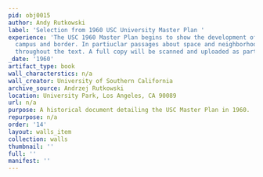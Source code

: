 ```yaml
---
pid: obj0015
author: Andy Rutkowski
label: 'Selection from 1960 USC University Master Plan '
experience: 'The USC 1960 Master Plan begins to show the development of defined USC
  campus and border. In partiuclar passages about space and neighborhood are contained
  throughout the text. A full copy will be scanned and uploaded as part of this archive. '
_date: '1960'
artifact_type: book
wall_characterstics: n/a
wall_creator: University of Southern California
archive_source: Andrzej Rutkowski
location: University Park, Los Angeles, CA 90089
url: n/a
purpose: A historical document detailing the USC Master Plan in 1960.
repurpose: n/a
order: '14'
layout: walls_item
collection: walls
thumbnail: ''
full: ''
manifest: ''
---
```

